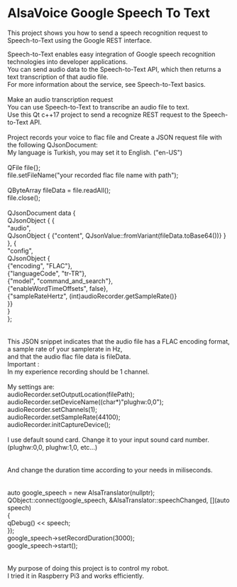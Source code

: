 # AlsaVoice Google Speech To Text

This project shows you how to send a speech recognition request to Speech-to-Text using the Google REST interface.</br>

Speech-to-Text enables easy integration of Google speech recognition technologies into developer applications.</br>
You can send audio data to the Speech-to-Text API, which then returns a text transcription of that audio file.</br> 
For more information about the service, see Speech-to-Text basics.</br>
</br>
Make an audio transcription request</br>
You can use Speech-to-Text to transcribe an audio file to text.</br>
Use this Qt c++17 project to send a recognize REST request to the Speech-to-Text API.</br>
</br>
Project records your voice to flac file and Create a JSON request file with the following QJsonDocument:</br>
My language is Turkish, you may set it to English. ("en-US")</br>
</br>
 QFile file{};</br>
 file.setFileName("your recorded flac file name with path");</br>
 </br>
 QByteArray fileData = file.readAll();</br>
 file.close();</br>
</br>
 QJsonDocument data {</br>
        QJsonObject { {</br>
                "audio",</br>
                QJsonObject { {"content", QJsonValue::fromVariant(fileData.toBase64())} }</br>
                      },  {</br>
                "config",</br>
                QJsonObject {</br>
                    {"encoding", "FLAC"},</br>
                    {"languageCode", "tr-TR"},</br>
                    {"model", "command_and_search"},</br>
                    {"enableWordTimeOffsets", false},</br>
                    {"sampleRateHertz", (int)audioRecorder.getSampleRate()}</br>
                }}</br>
                    }</br>
    };</br>
</br>  
This JSON snippet indicates that the audio file has a FLAC encoding format, a sample rate of your samplerate in Hz,</br>
and that the audio flac file data is fileData.</br>
Important : </br>
In my experience recording should be 1 channel.</br>
</br>
My settings are:</br>
    audioRecorder.setOutputLocation(filePath);</br>
    audioRecorder.setDeviceName((char*)"plughw:0,0");</br>
    audioRecorder.setChannels(1);</br>
    audioRecorder.setSampleRate(44100);</br>
    audioRecorder.initCaptureDevice();</br>
</br> 
I use default sound card. Change it to your input sound card number.</br>
(plughw:0,0, plughw:1,0, etc...)</br>    
</br>
And change the duration time according to your needs in miliseconds.</br>
</br></br>
auto google_speech = new AlsaTranslator(nullptr);</br>
QObject::connect(google_speech, &AlsaTranslator::speechChanged, [](auto speech)</br>
{</br>
    qDebug() << speech;</br>
});</br>
google_speech->setRecordDuration(3000);</br>
google_speech->start();</br>
</br></br>
My purpose of doing this project is to control my robot.</br> 
I tried it in Raspberry Pi3 and works efficiently.</br>

